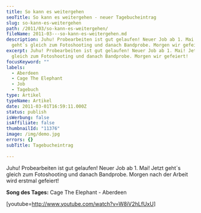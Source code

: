 ```yaml
---
title: So kann es weitergehen
seoTitle: So kann es weitergehen - neuer Tagebucheintrag
slug: so-kann-es-weitergehen
path: /2011/03/so-kann-es-weitergehen/
fileName: 2011-03---so-kann-es-weitergehen.md
description: Juhu! Probearbeiten ist gut gelaufen! Neuer Job ab 1. Mai! Jetzt
  geht´s gleich zum Fotoshooting und danach Bandprobe. Morgen wir gefeiert!
excerpt: Juhu! Probearbeiten ist gut gelaufen! Neuer Job ab 1. Mai! Jetzt geht´s
  gleich zum Fotoshooting und danach Bandprobe. Morgen wir gefeiert!
focusKeyword: ""
labels:
  - Aberdeen
  - Cage The Elephant
  - Job
  - Tagebuch
type: Artikel
typeName: Artikel
date: 2011-03-01T16:59:11.000Z
status: publish
isWerbung: false
isAffiliate: false
thumbnailId: "11376"
image: /img/demo.jpg
errors: {}
subTitle: Tagebucheintrag
  
---
```


Juhu! Probearbeiten ist gut gelaufen! Neuer Job ab 1. Mai! Jetzt geht´s gleich
zum Fotoshooting und danach Bandprobe. Morgen nach der Arbeit wird erstmal
gefeiert!

**Song des Tages:** Cage The Elephant - Aberdeen

[youtube=http://www.youtube.com/watch?v=W8iV2hLfUxU]

  